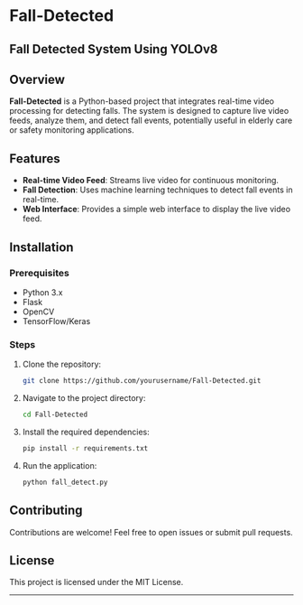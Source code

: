 # Fall-Detected
Fall Detected System Using YOLOv8
---
## Overview
**Fall-Detected** is a Python-based project that integrates real-time video processing for detecting falls. The system is designed to capture live video feeds, analyze them, and detect fall events, potentially useful in elderly care or safety monitoring applications.

## Features
- **Real-time Video Feed**: Streams live video for continuous monitoring.
- **Fall Detection**: Uses machine learning techniques to detect fall events in real-time.
- **Web Interface**: Provides a simple web interface to display the live video feed.

## Installation

### Prerequisites
- Python 3.x
- Flask
- OpenCV
- TensorFlow/Keras

### Steps
1. Clone the repository:
   ```bash
   git clone https://github.com/yourusername/Fall-Detected.git
   ```
2. Navigate to the project directory:
   ```bash
   cd Fall-Detected
   ```
3. Install the required dependencies:
   ```bash
   pip install -r requirements.txt
   ```
4. Run the application:
   ```bash
   python fall_detect.py
   ```

## Contributing
Contributions are welcome! Feel free to open issues or submit pull requests.

## License
This project is licensed under the MIT License.

---
